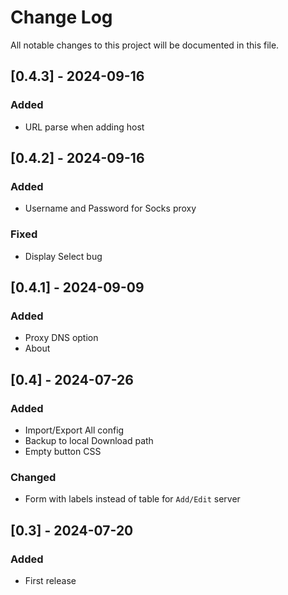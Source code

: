 
# Change Log
All notable changes to this project will be documented in this file.

## [0.4.3] - 2024-09-16
### Added
- URL parse when adding host

## [0.4.2] - 2024-09-16
### Added
- Username and Password for Socks proxy

### Fixed
- Display Select bug

## [0.4.1] - 2024-09-09
### Added
- Proxy DNS option
- About

## [0.4] - 2024-07-26
### Added
- Import/Export All config
- Backup to local Download path
- Empty button CSS

### Changed
- Form with labels instead of table for `Add/Edit` server

## [0.3] - 2024-07-20
### Added
- First release
